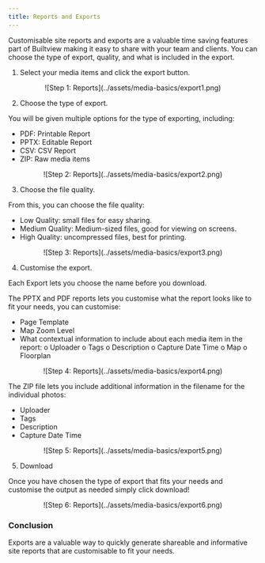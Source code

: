 ```yaml
---
title: Reports and Exports
---
```


Customisable site reports and exports are a valuable time saving features part of Builtview making it easy to share with your team and clients. You can choose the type of export, quality, and what is included in the export.

1)	Select your media items and click the export button.

<center>
![Step 1: Reports](../assets/media-basics/export1.png)
</center>

2)	Choose the type of export.

You will be given multiple options for the type of exporting, including:
-	PDF: Printable Report
-	PPTX: Editable Report
-	CSV: CSV Report
-	ZIP: Raw media items

<center>
![Step 2: Reports](../assets/media-basics/export2.png)
</center>

3)	Choose the file quality.

From this, you can choose the file quality:
-	Low Quality: small files for easy sharing.
-	Medium Quality: Medium-sized files, good for viewing on screens.
-	High Quality: uncompressed files, best for printing.

<center>
![Step 3: Reports](../assets/media-basics/export3.png)
</center>

4)	Customise the export.

Each Export lets you choose the name before you download. 

The PPTX and PDF reports lets you customise what the report looks like to fit your needs, you can customise:
-	Page Template 
-	Map Zoom Level
-	What contextual information to include about each media item in the report:
    o	Uploader
    o	Tags
    o	Description
    o	Capture Date Time
    o	Map 
    o	Floorplan

<center>
![Step 4: Reports](../assets/media-basics/export4.png)
</center>

The ZIP file lets you include additional information in the filename for the individual photos:
-	Uploader
-	Tags
-	Description
-	Capture Date Time

<center>
![Step 5: Reports](../assets/media-basics/export5.png)
</center>

5)	Download

Once you have chosen the type of export that fits your needs and customise the output as needed simply click download!


<center>
![Step 6: Reports](../assets/media-basics/export6.png)
</center>

### Conclusion

Exports are a valuable way to quickly generate shareable and informative site reports that are customisable to fit your needs.
